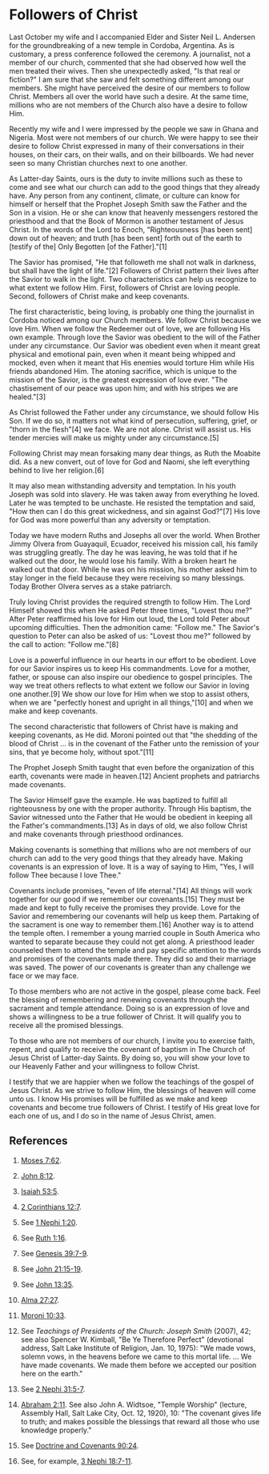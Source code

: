 # Followers of Christ

Last October my wife and I accompanied Elder and Sister Neil L. Andersen for
the groundbreaking of a new temple in Cordoba, Argentina. As is customary, a
press conference followed the ceremony. A journalist, not a member of our
church, commented that she had observed how well the men treated their wives.
Then she unexpectedly asked, "Is that real or fiction?" I am sure that she saw
and felt something different among our members. She might have perceived the
desire of our members to follow Christ. Members all over the world have such a
desire. At the same time, millions who are not members of the Church also have
a desire to follow Him.

Recently my wife and I were impressed by the people we saw in Ghana and
Nigeria. Most were not members of our church. We were happy to see their
desire to follow Christ expressed in many of their conversations in their
houses, on their cars, on their walls, and on their billboards. We had never
seen so many Christian churches next to one another.

As Latter-day Saints, ours is the duty to invite millions such as these to
come and see what our church can add to the good things that they already
have. Any person from any continent, climate, or culture can know for himself
or herself that the Prophet Joseph Smith saw the Father and the Son in a
vision. He or she can know that heavenly messengers restored the priesthood
and that the Book of Mormon is another testament of Jesus Christ. In the words
of the Lord to Enoch, "Righteousness [has been sent] down out of heaven; and
truth [has been sent] forth out of the earth to [testify of the] Only Begotten
[of the Father]."[1]

The Savior has promised, "He that followeth me shall not walk in darkness, but
shall have the light of life."[2] Followers of Christ pattern their lives
after the Savior to walk in the light. Two characteristics can help us
recognize to what extent we follow Him. First, followers of Christ are loving
people. Second, followers of Christ make and keep covenants.

The first characteristic, being loving, is probably one thing the journalist
in Cordoba noticed among our Church members. We follow Christ because we love
Him. When we follow the Redeemer out of love, we are following His own
example. Through love the Savior was obedient to the will of the Father under
any circumstance. Our Savior was obedient even when it meant great physical
and emotional pain, even when it meant being whipped and mocked, even when it
meant that His enemies would torture Him while His friends abandoned Him. The
atoning sacrifice, which is unique to the mission of the Savior, is the
greatest expression of love ever. "The chastisement of our peace was upon him;
and with his stripes we are healed."[3]

As Christ followed the Father under any circumstance, we should follow His
Son. If we do so, it matters not what kind of persecution, suffering, grief,
or "thorn in the flesh"[4] we face. We are not alone. Christ will assist us.
His tender mercies will make us mighty under any circumstance.[5]

Following Christ may mean forsaking many dear things, as Ruth the Moabite did.
As a new convert, out of love for God and Naomi, she left everything behind to
live her religion.[6]

It may also mean withstanding adversity and temptation. In his youth Joseph
was sold into slavery. He was taken away from everything he loved. Later he
was tempted to be unchaste. He resisted the temptation and said, "How then can
I do this great wickedness, and sin against God?"[7] His love for God was more
powerful than any adversity or temptation.

Today we have modern Ruths and Josephs all over the world. When Brother Jimmy
Olvera from Guayaquil, Ecuador, received his mission call, his family was
struggling greatly. The day he was leaving, he was told that if he walked out
the door, he would lose his family. With a broken heart he walked out that
door. While he was on his mission, his mother asked him to stay longer in the
field because they were receiving so many blessings. Today Brother Olvera
serves as a stake patriarch.

Truly loving Christ provides the required strength to follow Him. The Lord
Himself showed this when He asked Peter three times, "Lovest thou me?" After
Peter reaffirmed his love for Him out loud, the Lord told Peter about upcoming
difficulties. Then the admonition came: "Follow me." The Savior's question to
Peter can also be asked of us: "Lovest thou me?" followed by the call to
action: "Follow me."[8]

Love is a powerful influence in our hearts in our effort to be obedient. Love
for our Savior inspires us to keep His commandments. Love for a mother,
father, or spouse can also inspire our obedience to gospel principles. The way
we treat others reflects to what extent we follow our Savior in loving one
another.[9] We show our love for Him when we stop to assist others, when we
are "perfectly honest and upright in all things,"[10] and when we make and
keep covenants.

The second characteristic that followers of Christ have is making and keeping
covenants, as He did. Moroni pointed out that "the shedding of the blood of
Christ ... is in the covenant of the Father unto the remission of your sins,
that ye become holy, without spot."[11]

The Prophet Joseph Smith taught that even before the organization of this
earth, covenants were made in heaven.[12] Ancient prophets and patriarchs made
covenants.

The Savior Himself gave the example. He was baptized to fulfill all
righteousness by one with the proper authority. Through His baptism, the
Savior witnessed unto the Father that He would be obedient in keeping all the
Father's commandments.[13] As in days of old, we also follow Christ and make
covenants through priesthood ordinances.

Making covenants is something that millions who are not members of our church
can add to the very good things that they already have. Making covenants is an
expression of love. It is a way of saying to Him, "Yes, I will follow Thee
because I love Thee."

Covenants include promises, "even of life eternal."[14] All things will work
together for our good if we remember our covenants.[15] They must be made and
kept to fully receive the promises they provide. Love for the Savior and
remembering our covenants will help us keep them. Partaking of the sacrament
is one way to remember them.[16] Another way is to attend the temple often. I
remember a young married couple in South America who wanted to separate
because they could not get along. A priesthood leader counseled them to attend
the temple and pay specific attention to the words and promises of the
covenants made there. They did so and their marriage was saved. The power of
our covenants is greater than any challenge we face or we may face.

To those members who are not active in the gospel, please come back. Feel the
blessing of remembering and renewing covenants through the sacrament and
temple attendance. Doing so is an expression of love and shows a willingness
to be a true follower of Christ. It will qualify you to receive all the
promised blessings.

To those who are not members of our church, I invite you to exercise faith,
repent, and qualify to receive the covenant of baptism in The Church of Jesus
Christ of Latter-day Saints. By doing so, you will show your love to our
Heavenly Father and your willingness to follow Christ.

I testify that we are happier when we follow the teachings of the gospel of
Jesus Christ. As we strive to follow Him, the blessings of heaven will come
unto us. I know His promises will be fulfilled as we make and keep covenants
and become true followers of Christ. I testify of His great love for each one
of us, and I do so in the name of Jesus Christ, amen.

## References

  1. [Moses 7:62](https://www.lds.org/scriptures/pgp/moses/7.62?lang=eng#61).

  2. [John 8:12](https://www.lds.org/scriptures/nt/john/8.12?lang=eng#11).

  3. [Isaiah 53:5](https://www.lds.org/scriptures/ot/isa/53.5?lang=eng#4).

  4. [2 Corinthians 12:7](https://www.lds.org/scriptures/nt/2-cor/12.7?lang=eng#6).

  5. See [1 Nephi 1:20](https://www.lds.org/scriptures/bofm/1-ne/1.20?lang=eng#19).

  6. See [Ruth 1:16](https://www.lds.org/scriptures/ot/ruth/1.16?lang=eng#15).

  7. See [Genesis 39:7-9](https://www.lds.org/scriptures/ot/gen/39.7-9?lang=eng#6).

  8. See [John 21:15-19](https://www.lds.org/scriptures/nt/john/21.15-19?lang=eng#14).

  9. See [John 13:35](https://www.lds.org/scriptures/nt/john/13.35?lang=eng#34).

  10. [Alma 27:27](https://www.lds.org/scriptures/bofm/alma/27.27?lang=eng#26).

  11. [Moroni 10:33](https://www.lds.org/scriptures/bofm/moro/10.33?lang=eng#32).

  12. See _Teachings of Presidents of the Church: Joseph Smith_ (2007), 42; see also Spencer W. Kimball, "Be Ye Therefore Perfect" (devotional address, Salt Lake Institute of Religion, Jan. 10, 1975): "We made vows, solemn vows, in the heavens before we came to this mortal life. ... We have made covenants. We made them before we accepted our position here on the earth."

  13. See [2 Nephi 31:5-7](https://www.lds.org/scriptures/bofm/2-ne/31.5-7?lang=eng#4).

  14. [Abraham 2:11](https://www.lds.org/scriptures/pgp/abr/2.11?lang=eng#10). See also John A. Widtsoe, "Temple Worship" (lecture, Assembly Hall, Salt Lake City, Oct. 12, 1920), 10: "The covenant gives life to truth; and makes possible the blessings that reward all those who use knowledge properly."

  15. See [Doctrine and Covenants 90:24](https://www.lds.org/scriptures/dc-testament/dc/90.24?lang=eng#23).

  16. See, for example, [3 Nephi 18:7-11](https://www.lds.org/scriptures/bofm/3-ne/18.7-11?lang=eng#6).

